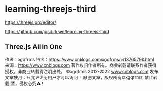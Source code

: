 # learning-threejs-third


https://threejs.org/editor/

https://github.com/josdirksen/learning-threejs-third

## Three.js All In One

作者：xgqfrms
链接：https://www.cnblogs.com/xgqfrms/p/13765798.html
来源：https://www.cnblogs.com
著作权归作者所有。商业转载请联系作者获得授权，非商业转载请注明出处。
            ©xgqfrms 2012-2022
www.cnblogs.com 发布文章使用：只允许注册用户才可以访问！
     原创文章，版权所有©️xgqfrms, 禁止转载 🈲️，侵权必究⚠️！
    
